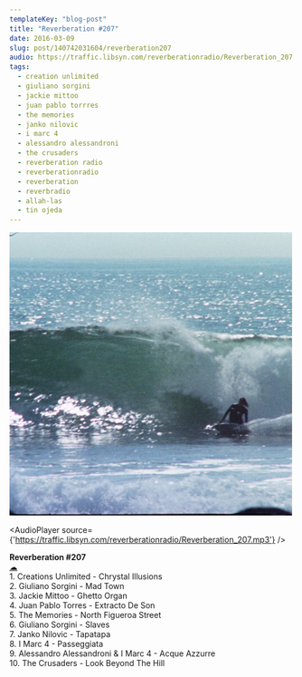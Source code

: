 ```yaml
---
templateKey: "blog-post"
title: "Reverberation #207"
date: 2016-03-09
slug: post/140742031604/reverberation207
audio: https://traffic.libsyn.com/reverberationradio/Reverberation_207.mp3
tags:
  - creation unlimited
  - giuliano sorgini
  - jackie mittoo
  - juan pablo torrres
  - the memories
  - janko nilovic
  - i marc 4
  - alessandro alessandroni
  - the crusaders
  - reverberation radio
  - reverberationradio
  - reverberation
  - reverbradio
  - allah-las
  - tin ojeda
---
```


![Reverberation #207](../images/1bebea1777b2189015daa581e2019b9f998dbbdd260a5f180a1fa0c5237271f6.png)

<AudioPlayer source={'https://traffic.libsyn.com/reverberationradio/Reverberation_207.mp3'} />

<p><b>Reverberation #207<br /></b><a href="https://traffic.libsyn.com/reverberationradio/Reverberation_207.mp3">&#9729;</a><br />1. Creations Unlimited - Chrystal Illusions<br />2. Giuliano Sorgini - Mad Town<br />3. Jackie Mittoo - Ghetto Organ<br />4. Juan Pablo Torres - Extracto De Son<br />5. The Memories - North Figueroa Street<br />6. Giuliano Sorgini - Slaves<br />7. Janko Nilovic - Tapatapa<br />8. I Marc 4 - Passeggiata<br />9. Alessandro Alessandroni &amp; I Marc 4 - Acque Azzurre<br />10. The Crusaders - Look Beyond The Hill</p>
